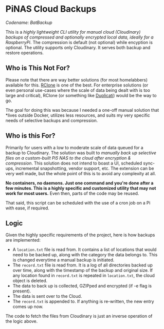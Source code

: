 # PiNAS Cloud Backups

*Codename: BatBackup*

This is a *highly lightweight CLI utility for manual cloud (Cloudinary) backups of compressed and optionally encrypted local data, ideally for a RaspberryPi*. The compression is default (not optional) while encyption is optional. The utility supports only Cloudinary. It serves both backup and restore operations.


## Who is This Not For?

Please note that there are way better solutions (for most homelabbers) available for this. <a href="https://rclone.org/">RClone</a> is one of the best. For enterprise solutions (or even personal use-cases where the scale of data being dealt with is too large and critical), RClone (or something like <a href="https://github.com/duplicati/duplicati">Duplicati</a>) would be the way to go.

The goal for doing this was because I needed a one-off manual solution that *lives outside Docker, utilizes less resources, and suits my very specific needs of selective backups and compression.


## Who is this For?

Primarily for users with a low to moderate scale of data queued for a backup to Cloudinary. The solution was built to *manually back up selective files on a custom-built Pi5 NAS to the cloud after encryption & compression*.
This solution does not intend to boast a UI, scheduled sync-ups, incremental snapshotting, vendor support, etc. The extension can be very well made, but the whole point of this is to avoid any complexity at all.

**No containers, no daemons. Just one command and you're done after a few minutes. This is a highly specific and customized utility that may not work for most users.** Even then, parts of the code may be reused.

That said, this script can be scheduled with the use of a cron job on a Pi with ease, if required.


## Logic

Given the highly specific requirements of the project, here is how backups are implemented:
- A `location.txt` file is read from. It contains a list of locations that would need to be backed up, along with the category the data belongs to. This is changed everytime a manual backup is initiated.
- The `record.txt` file is read from. It is a log of all directories backed up over time, along with the timestamp of the backup and original size. If any location found in `record.txt` is repeated in `location.txt`, the cloud object is deleted.
- The data to back up is collected, GZIPped and encrypted (if -e flag is present).
- The data is sent over to the Cloud.
- The `record.txt` is appended to. If anything is re-written, the new entry comes up now.

The code to fetch the files from Cloudinary is just an inverse operation of the logic above.
